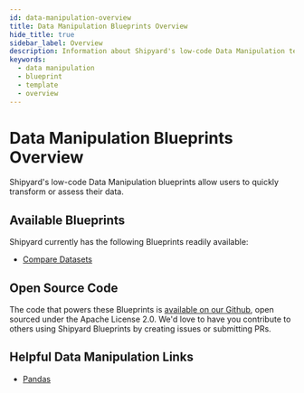 ```yaml
---
id: data-manipulation-overview
title: Data Manipulation Blueprints Overview
hide_title: true
sidebar_label: Overview
description: Information about Shipyard's low-code Data Manipulation templates.
keywords:
  - data manipulation
  - blueprint
  - template
  - overview
---
```


# Data Manipulation Blueprints Overview

Shipyard's low-code Data Manipulation blueprints allow users to quickly transform or assess their data.

## Available Blueprints
Shipyard currently has the following Blueprints readily available:
- [Compare Datasets](data-manipulation-compare-datasets)

## Open Source Code
The code that powers these Blueprints is [available on our Github](https://github.com/shipyardapp/datamanipulation-blueprints), open sourced under the Apache License 2.0. We'd love to have you contribute to others using Shipyard Blueprints by creating issues or submitting PRs.

## Helpful Data Manipulation Links
- [Pandas](https://pandas.pydata.org/docs/index.html)  